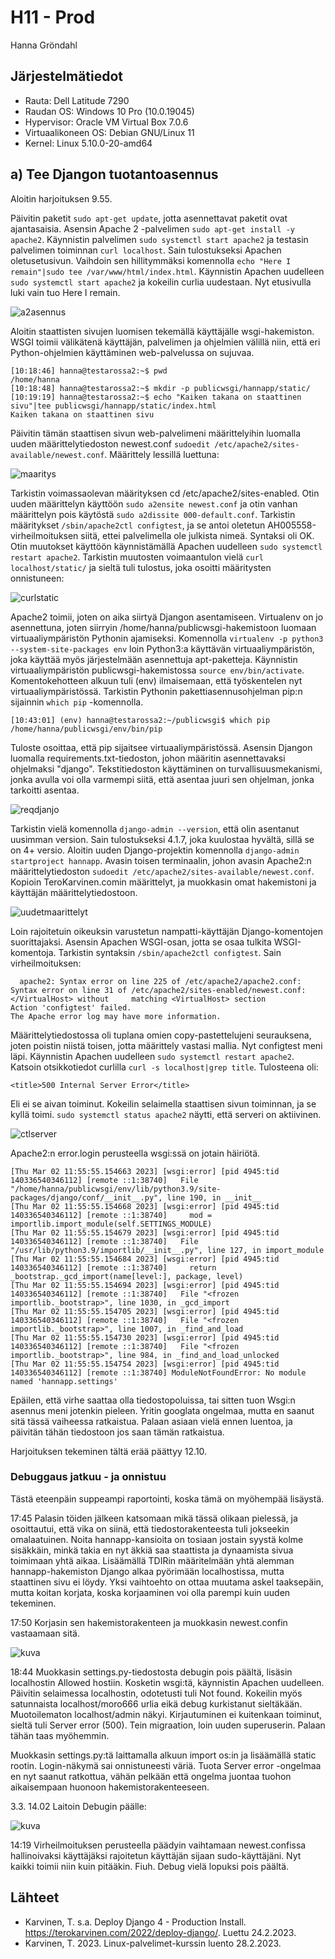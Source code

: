 # H11 - Prod

Hanna Gröndahl

## Järjestelmätiedot

- Rauta: Dell Latitude 7290
- Raudan OS: Windows 10 Pro (10.0.19045)
- Hypervisor: Oracle VM Virtual Box 7.0.6
- Virtuaalikoneen OS: Debian GNU/Linux 11
- Kernel: Linux 5.10.0-20-amd64

## a) Tee Djangon tuotantoasennus

Aloitin harjoituksen 9.55.

Päivitin paketit `sudo apt-get update`, jotta asennettavat paketit ovat ajantasaisia. Asensin Apache 2 -palvelimen `sudo apt-get install -y apache2`. Käynnistin palvelimen `sudo systemctl start apache2` ja testasin palvelimen toiminnan `curl localhost`. Sain tulostukseksi Apachen oletusetusivun. Vaihdoin sen hillitymmäksi komennolla `echo "Here I remain"|sudo tee /var/www/html/index.html`. Käynnistin Apachen uudelleen `sudo systemctl start apache2` ja kokeilin curlia uudestaan. Nyt etusivulla luki vain tuo Here I remain.

![a2asennus](https://user-images.githubusercontent.com/122886984/222399126-77158b9c-341a-4a6e-9d48-433f205bca67.png)

Aloitin staattisten sivujen luomisen tekemällä käyttäjälle wsgi-hakemiston. WSGI toimii välikätenä käyttäjän, palvelimen ja ohjelmien välillä niin, että eri Python-ohjelmien käyttäminen web-palvelussa on sujuvaa.

	[10:18:46] hanna@testarossa2:~$ pwd
	/home/hanna
	[10:18:48] hanna@testarossa2:~$ mkdir -p publicwsgi/hannapp/static/
	[10:19:19] hanna@testarossa2:~$ echo "Kaiken takana on staattinen sivu"|tee publicwsgi/hannapp/static/index.html
	Kaiken takana on staattinen sivu

Päivitin tämän staattisen sivun web-palvelimeni määrittelyihin luomalla uuden määrittelytiedoston newest.conf `sudoedit /etc/apache2/sites-available/newest.conf`. Määrittely lessillä luettuna:

![maaritys](https://user-images.githubusercontent.com/122886984/222399161-9ecc37da-99d3-4b3e-b171-3ba7dae5fb81.png)

Tarkistin voimassaolevan määrityksen cd /etc/apache2/sites-enabled. Otin uuden määrittelyn käyttöön `sudo a2ensite newest.conf` ja otin vanhan määrittelyn pois käytöstä `sudo a2dissite 000-default.conf`. Tarkistin määritykset `/sbin/apache2ctl configtest`, ja se antoi oletetun AH005558-virheilmoituksen siitä, ettei palvelimella ole julkista nimeä. Syntaksi oli OK. Otin muutokset käyttöön käynnistämällä Apachen uudelleen `sudo systemctl restart apache2`. Tarkistin muutosten voimaantulon vielä `curl localhost/static/` ja sieltä tuli tulostus, joka osoitti määritysten onnistuneen:

![curlstatic](https://user-images.githubusercontent.com/122886984/222399215-081c166e-4fed-469d-96ec-c023cf53771e.png)

Apache2 toimii, joten on aika siirtyä Djangon asentamiseen. Virtualenv on jo asennettuna, joten siirryin /home/hanna/publicwsgi-hakemistoon luomaan virtuaaliympäristön Pythonin ajamiseksi. Komennolla `virtualenv -p python3 --system-site-packages env` loin Python3:a käyttävän virtuaaliympäristön, joka käyttää myös järjestelmään asennettuja apt-paketteja. Käynnistin virtuaaliympäristön publicwsgi-hakemistossa `source env/bin/activate`. Komentokehotteen alkuun tuli (env) ilmaisemaan, että työskentelen nyt virtuaaliympäristössä. Tarkistin Pythonin pakettiasennusohjelman pip:n sijainnin `which pip` -komennolla. 

	[10:43:01] (env) hanna@testarossa2:~/publicwsgi$ which pip
	/home/hanna/publicwsgi/env/bin/pip

Tuloste osoittaa, että pip sijaitsee virtuaaliympäristössä. Asensin Djangon luomalla requirements.txt-tiedoston, johon määritin asennettavaksi ohjelmaksi "django". Tekstitiedoston käyttäminen on turvallisuusmekanismi, jonka avulla voi olla varmempi siitä, että asentaa juuri sen ohjelman, jonka tarkoitti asentaa. 

![reqdjanjo](https://user-images.githubusercontent.com/122886984/222399233-9f786d3e-06a2-4200-9c7e-f697c7d6c5e5.png)

Tarkistin vielä komennolla `django-admin --version`, että olin asentanut uusimman version. Sain tulostukseksi 4.1.7, joka kuulostaa hyvältä, sillä se on 4+ versio. Aloitin uuden Django-projektin komennolla `django-admin startproject hannapp`. Avasin toisen terminaalin, johon avasin Apache2:n määrittelytiedoston `sudoedit /etc/apache2/sites-available/newest.conf`. Kopioin TeroKarvinen.comin määrittelyt, ja muokkasin omat hakemistoni ja käyttäjän määrittelytiedostoon.

![uudetmaarittelyt](https://user-images.githubusercontent.com/122886984/222399257-945984c3-14fa-490e-944e-1399ca0d7726.png)

Loin rajoitetuin oikeuksin varustetun nampatti-käyttäjän Django-komentojen suorittajaksi. Asensin Apachen WSGI-osan, jotta se osaa tulkita WSGI-komentoja. Tarkistin syntaksin `/sbin/apache2ctl configtest`. Sain virheilmoituksen:

	  apache2: Syntax error on line 225 of /etc/apache2/apache2.conf: Syntax error on line 31 of /etc/apache2/sites-enabled/newest.conf: </VirtualHost> without     matching <VirtualHost> section
    Action 'configtest' failed.
    The Apache error log may have more information.

Määrittelytiedostossa oli </VirtualHost> tuplana omien copy-pastettelujeni seurauksena, joten poistin niistä toisen, jotta määrittely vastasi mallia. Nyt configtest meni läpi. Käynnistin Apachen uudelleen `sudo systemctl restart apache2`. Katsoin otsikkotiedot curlilla `curl -s localhost|grep title`. Tulosteena oli: 

	<title>500 Internal Server Error</title>

Eli ei se aivan toiminut. Kokeilin selaimella staattisen sivun toiminnan, ja se kyllä toimi. `sudo systemctl status apache2` näytti, että serveri on aktiivinen. 

![ctlserver](https://user-images.githubusercontent.com/122886984/222399557-b818064d-ca08-46cc-a87a-405904e7c213.png)

Apache2:n error.login perusteella wsgi:ssä on jotain häiriötä.

	[Thu Mar 02 11:55:55.154663 2023] [wsgi:error] [pid 4945:tid 140336540346112] [remote ::1:38740]   File "/home/hanna/publicwsgi/env/lib/python3.9/site-packages/django/conf/__init__.py", line 190, in __init__
    [Thu Mar 02 11:55:55.154668 2023] [wsgi:error] [pid 4945:tid 140336540346112] [remote ::1:38740]     mod = importlib.import_module(self.SETTINGS_MODULE)
    [Thu Mar 02 11:55:55.154679 2023] [wsgi:error] [pid 4945:tid 140336540346112] [remote ::1:38740]   File "/usr/lib/python3.9/importlib/__init__.py", line 127, in import_module
    [Thu Mar 02 11:55:55.154684 2023] [wsgi:error] [pid 4945:tid 140336540346112] [remote ::1:38740]     return _bootstrap._gcd_import(name[level:], package, level)
    [Thu Mar 02 11:55:55.154694 2023] [wsgi:error] [pid 4945:tid 140336540346112] [remote ::1:38740]   File "<frozen importlib._bootstrap>", line 1030, in _gcd_import
    [Thu Mar 02 11:55:55.154705 2023] [wsgi:error] [pid 4945:tid 140336540346112] [remote ::1:38740]   File "<frozen importlib._bootstrap>", line 1007, in _find_and_load
    [Thu Mar 02 11:55:55.154730 2023] [wsgi:error] [pid 4945:tid 140336540346112] [remote ::1:38740]   File "<frozen importlib._bootstrap>", line 984, in _find_and_load_unlocked
    [Thu Mar 02 11:55:55.154754 2023] [wsgi:error] [pid 4945:tid 140336540346112] [remote ::1:38740] ModuleNotFoundError: No module named 'hannapp.settings'

Epäilen, että virhe saattaa olla tiedostopoluissa, tai sitten tuon Wsgi:n asennus meni jotenkin pieleen. Yritin googlata ongelmaa, mutta en saanut sitä tässä vaiheessa ratkaistua. Palaan asiaan vielä ennen luentoa, ja päivitän tähän tiedostoon jos saan tämän ratkaistua.

Harjoituksen tekeminen tältä erää päättyy 12.10.

### Debuggaus jatkuu - ja onnistuu

Tästä eteenpäin suppeampi raportointi, koska tämä on myöhempää lisäystä. 

17:45 Palasin töiden jälkeen katsomaan mikä tässä olikaan pielessä, ja osoittautui, että vika on siinä, että tiedostorakenteesta tuli jokseekin omalaatuinen. Noita hannapp-kansioita on tosiaan jostain syystä kolme sisäkkäin, minkä takia en nyt äkkiä saa staattista ja dynaamista sivua toimimaan yhtä aikaa. Lisäämällä TDIRin määritelmään yhtä alemman hannapp-hakemiston Django alkaa pyörimään localhostissa, mutta staattinen sivu ei löydy. Yksi vaihtoehto on ottaa muutama askel taaksepäin, mutta koitan korjata, koska korjaaminen voi olla parempi kuin uuden tekeminen.

17:50 Korjasin sen hakemistorakenteen ja muokkasin newest.confin vastaamaan sitä.

![kuva](https://user-images.githubusercontent.com/122886984/222480036-f30dea52-d7bc-4709-a862-2e35620ec722.png)

18:44 Muokkasin settings.py-tiedostosta debugin pois päältä, lisäsin localhostin Allowed hostiin. Kosketin wsgi:tä, käynnistin Apachen uudelleen. Päivitin selaimessa localhostin, odotetusti tuli Not found. Kokeilin myös satunnaista localhost/moro666 urlia eikä debug kurkistanut sieltäkään. Muotoilematon localhost/admin näkyi. Kirjautuminen ei kuitenkaan toiminut, sieltä tuli Server error (500). Tein migraation, loin uuden superuserin. Palaan tähän taas myöhemmin.

Muokkasin settings.py:tä laittamalla alkuun import os:in ja lisäämällä static rootin. Login-näkymä sai onnistuneesti väriä. Tuota Server error -ongelmaa en nyt saanut ratkottua, vähän pelkään että ongelma juontaa tuohon aikaisempaan huonoon hakemistorakenteeseen.

3.3. 14.02 Laitoin Debugin päälle:

![kuva](https://user-images.githubusercontent.com/122886984/222715451-3821f337-7b70-4ed1-8ab9-636d2d092fbd.png)

14:19 Virheilmoituksen perusteella päädyin vaihtamaan newest.confissa hallinoivaksi käyttäjäksi rajoitetun käyttäjän sijaan sudo-käyttäjäni. Nyt kaikki toimii niin kuin pitääkin. Fiuh. Debug vielä lopuksi pois päältä.

## Lähteet

- Karvinen, T. s.a. Deploy Django 4 - Production Install. https://terokarvinen.com/2022/deploy-django/. Luettu 24.2.2023.
- Karvinen, T. 2023. Linux-palvelimet-kurssin luento 28.2.2023.

